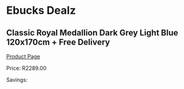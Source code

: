 
# Ebucks Dealz
## Classic Royal Medallion Dark Grey Light Blue 120x170cm + Free Delivery
[Product Page](https://www.ebucks.com/web/shop/productSelected.do?prodId=1210599726&catId=1209942441)

Price: R2289.00

Savings: 


	
